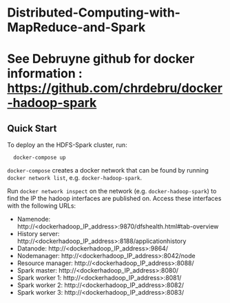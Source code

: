 # Distributed-Computing-with-MapReduce-and-Spark

# See Debruyne github for docker information : https://github.com/chrdebru/docker-hadoop-spark

## Quick Start

To deploy an the HDFS-Spark cluster, run:
```
  docker-compose up
```

`docker-compose` creates a docker network that can be found by running `docker network list`, e.g. `docker-hadoop-spark`.

Run `docker network inspect` on the network (e.g. `docker-hadoop-spark`) to find the IP the hadoop interfaces are published on. Access these interfaces with the following URLs:

* Namenode: http://<dockerhadoop_IP_address>:9870/dfshealth.html#tab-overview
* History server: http://<dockerhadoop_IP_address>:8188/applicationhistory
* Datanode: http://<dockerhadoop_IP_address>:9864/
* Nodemanager: http://<dockerhadoop_IP_address>:8042/node
* Resource manager: http://<dockerhadoop_IP_address>:8088/
* Spark master: http://<dockerhadoop_IP_address>:8080/
* Spark worker 1: http://<dockerhadoop_IP_address>:8081/
* Spark worker 2: http://<dockerhadoop_IP_address>:8082/
* Spark worker 3: http://<dockerhadoop_IP_address>:8083/